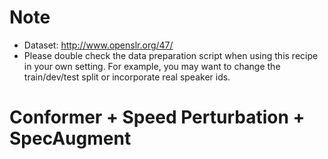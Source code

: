 # Note
- Dataset: http://www.openslr.org/47/
- Please double check the data preparation script when using this recipe in your own setting. For example, you may want to change the train/dev/test split or incorporate real speaker ids.


# Conformer + Speed Perturbation + SpecAugment


